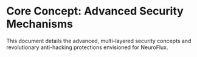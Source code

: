 # Core Concept: Advanced Security Mechanisms

This document details the advanced, multi-layered security concepts and revolutionary anti-hacking protections envisioned for NeuroFlux.
